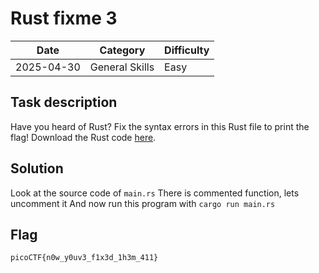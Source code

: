 # Rust fixme 3
|Date|Category|Difficulty|
|--|--|--|
|2025-04-30|General Skills|Easy|
## Task description
Have you heard of Rust? Fix the syntax errors in this Rust file to print the flag! Download the Rust code [here](https://challenge-files.picoctf.net/c_verbal_sleep/dcdaf491b35c1d0f5075e9583edbbb7aaea1dffb6ad32bc000e4d87b5200ff7b/fixme3.tar.gz).
## Solution 
Look at the source code of `main.rs`
There is commented function, lets uncomment it
And now run this program with `cargo run main.rs`
## Flag
`picoCTF{n0w_y0uv3_f1x3d_1h3m_411}`
